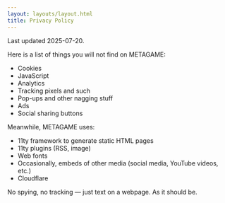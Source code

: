 ```yaml
---
layout: layouts/layout.html
title: Privacy Policy
---
```

Last updated 2025-07-20.

Here is a list of things you will not find on METAGAME:
- Cookies
- JavaScript
- Analytics
- Tracking pixels and such
- Pop-ups and other nagging stuff
- Ads
- Social sharing buttons

Meanwhile, METAGAME uses:
- 11ty framework to generate static HTML pages
- 11ty plugins (RSS, image)
- Web fonts
- Occasionally, embeds of other media (social media, YouTube videos, etc.) 
- Cloudflare

No spying, no tracking — just text on a webpage. As it should be.